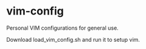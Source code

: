 # vim-config
Personal VIM configurations for general use.

Download load_vim_config.sh and run it to setup vim.
